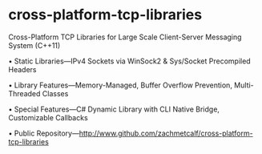 cross-platform-tcp-libraries
============================

Cross-Platform TCP Libraries for Large Scale Client-Server Messaging System (C++11)

• Static Libraries—IPv4 Sockets via WinSock2 & Sys/Socket Precompiled Headers

• Library Features—Memory-Managed, Buffer Overflow Prevention, Multi-Threaded Classes

• Special Features—C# Dynamic Library with CLI Native Bridge, Customizable Callbacks

• Public Repository—http://www.github.com/zachmetcalf/cross-platform-tcp-libraries


